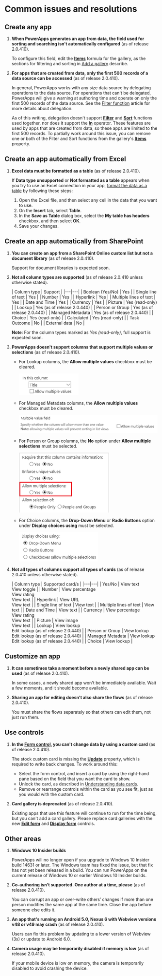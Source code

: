 <properties
	pageTitle="Common issues and resolutions | Microsoft PowerApps"
	description="Read about PowerApps issues and resolutions"
	services=""
	suite="powerapps"
	documentationCenter="na"
	authors="AFTOwen"
	manager="erikre"
	editor=""
	tags=""/>

<tags
   ms.service="powerapps"
   ms.devlang="na"
   ms.topic="article"
   ms.tgt_pltfrm="na"
   ms.workload="na"
   ms.date="06/10/2016"
   ms.author="anneta"/>

# Common issues and resolutions

## Create any app

1.  **When PowerApps generates an app from data, the field used for sorting and searching isn't automatically configured** (as of release 2.0.410).

	To configure this field, edit the **[Items](controls/properties-core.md)** formula for the gallery, as the sections for filtering and sorting in [Add a gallery](add-gallery.md) describe.

1. **For apps that are created from data, only the first 500 records of a data source can be accessed**  (as of release 2.0.410).

	In general, PowerApps works with any size data source by delegating operations to the data source. For operations that can't be delegated, PowerApps will give a warning at authoring time and operate on only the first 500 records of the data source.  See the [Filter function](functions/function-filter-lookup.md) article for more details about delegation.  

	As of this writing, delegation doesn't support **[Filter](functions/function-filter-lookup.md)** and **[Sort](functions/function-sort.md)** functions used together, nor does it support the **[In](functions/operators.md#in-and-exactin-operators)** operator. These features are used by apps that are created from data, so these apps are limited to the first 500 records. To partially work around this issue, you can remove one or both of the Filter and Sort functions from the gallery's **[Items](controls/properties-core.md)** property.

## Create an app automatically from Excel

1. **Excel data must be formatted as a table** (as of release 2.0.410).

	If **Data type unsupported** or **Not formatted as a table** appears when you try to use an Excel connection in your app, [format the data as a table](https://support.office.com/article/Format-an-Excel-table-6789619F-C889-495C-99C2-2F971C0E2370) by following these steps:

	1. Open the Excel file, and then select any cell in the data that you want to use.
	1. On the **Insert** tab, select **Table**.
	1. In the **Save as Table** dialog box, select the **My table has headers** checkbox, and then select **OK**.
	1. Save your changes.

## Create an app automatically from SharePoint

1. **You can create an app from a SharePoint Online custom list but not a document library** (as of release 2.0.410).

	Support for document libraries is expected soon.

1. **Not all column types are supported** (as of release 2.0.410 unless otherwise stated).

	| Column type | Support |
|---|---|
| Boolean (Yes/No) | Yes |
| Single line of text | Yes |
| Number | Yes |
| Hyperlink | Yes |
| Multiple lines of text | Yes |
| Date and Time | Yes |
| Currency | Yes |
| Picture | Yes (read-only) |
| Lookup | Yes (as of release 2.0.440) |
| Person or Group | Yes (as of release 2.0.440) |
| Managed Metadata | Yes (as of release 2.0.440) |
| Choice | Yes (read-only) |
| Calculated | Yes (read-only) |
| Task Outcome | No |
| External data | No |

	**Note**: For the column types marked as *Yes (read-only)*, full support is expected soon.

1. **PowerApps doesn't support columns that support multiple values or selections** (as of release 2.0.410).

	- For Lookup columns, the **Allow multiple values** checkbox must be cleared.

		![Check box to allow multiple values in a Lookup column](./media/common-issues-and-resolutions/lookup.png)

	- For Managed Metadata columns, the **Allow multiple values** checkbox must be cleared.

		![Check box to allow multiple values in a Managed Metadata column](./media/common-issues-and-resolutions/metadata.png)

	- For Person or Group columns, the **No** option under **Allow multiple selections** must be selected.

		![Options to allow multiple selections for a Person or Group column](./media/common-issues-and-resolutions/person-group.png)

	- For Choice columns, the **Drop-Down Menu** or **Radio Buttons** option under **Display choices using** must be selected.

		![Options to display choices for a Choice column](./media/common-issues-and-resolutions/choice.png)

1. **Not all types of columns support all types of cards** (as of release 2.0.410 unless otherwise stated).  

	| Column type | Supported card/s |
|---|---|
| Yes/No | View text <br/>View toggle |
| Number | View percentage <br/>View rating <br/>View text |
| Hyperlink | View URL <br/>View text |
| Single line of text | View text |
| Multiple lines of text | View text |
| Date and Time | View text |
| Currency | View percentage <br/>View rating <br/>View text |
| Picture | View image <br/>View text |
| Lookup | View lookup<br>Edit lookup (as of release 2.0.440) |
| Person or Group | View lookup<br>Edit lookup (as of release 2.0.440) |
| Managed Metadata | View lookup<br>Edit lookup (as of release 2.0.440)  |
| Choice | View lookup |

## Customize an app

1. **It can sometimes take a moment before a newly shared app can be used** (as of release 2.0.410).

	In some cases, a newly shared app won't be immediately available. Wait a few moments, and it should become available.

1. **Sharing an app for editing doesn't also share the flows** (as of release 2.0.410).

	You must share the flows separately so that others can edit them, not just run them.

## Use controls

1. **In the [Form control](controls/control-form-detail.md), you can't change data by using a custom card** (as of release 2.0.410).

	The stock custom card is missing the **[Update](controls/control-card.md)** property, which is required to write back changes. To work around this:
	- Select the form control, and insert a card by using the right-hand pane based on the field that you want the card to show.  
	- Unlock the card, as described in [Understanding data cards](working-with-cards.md#unlock-a-card).
	- Remove or rearrange controls within the card as you see fit, just as you would with the custom card.   

1. **Card gallery is deprecated** (as of release 2.0.410).

	Existing apps that use this feature will continue to run for the time being, but you can't add a card gallery. Please replace card galleries with the new **[Edit form](controls/control-form-detail.md)** and **[Display form](controls/control-form-detail.md)** controls.

## Other areas

1. **Windows 10 Insider builds**

	PowerApps will no longer open if you upgrade to Windows 10 Insider build 14631 or later. The Windows team has fixed the issue, but that fix has not yet been released in a build. You can run PowerApps on the current release of Windows 10 or earlier Windows 10 Insider builds.

1. **Co-authoring isn't supported. One author at a time, please** (as of release 2.0.410).

	You can corrupt an app or over-write others’ changes if more than one person modifies the same app at the same time. Close the app before someone else edits it.

1. **An app that's running on Android 5.0, Nexus 6 with Webview versions v48 or v49 may crash** (as of release 2.0.410).

	Users can fix this problem by updating to a lower version of Webview (3x) or update to Android 6.0.

1. **Camera usage may be temporarily disabled if memory is low** (as of release 2.0.410).

	If your mobile device is low on memory, the camera is temporarily disabled to avoid crashing the device.
